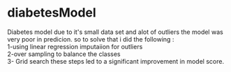 # diabetesModel


Diabetes model due to it's small data set and alot of outliers the model was very poor in predicion.
so to solve that i did the following :
<br>
1-using linear regression imputaiion for outliers 
<br>
2-over sampling to balance the classes
<br>
3- Grid search
these steps led to a significant improvement in model score. 
